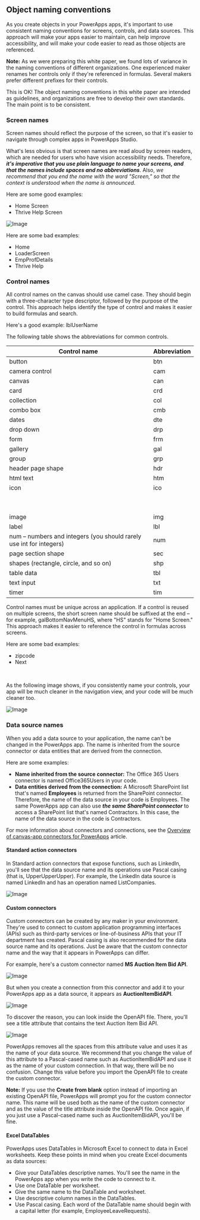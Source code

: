 ## Object naming conventions

As you create objects in your PowerApps apps, it&#39;s important to use consistent naming conventions for screens, controls, and data sources. This approach will make your apps easier to maintain, can help improve accessibility, and will make your code easier to read as those objects are referenced.

**Note:** As we were preparing this white paper, we found lots of variance in the naming conventions of different organizations. One experienced maker renames her controls only if they&#39;re referenced in formulas. Several makers prefer different prefixes for their controls.

This is OK! The object naming conventions in this white paper are intended as guidelines, and organizations are free to develop their own standards. The main point is to be consistent.

### Screen names

Screen names should reflect the purpose of the screen, so that it&#39;s easier to navigate through complex apps in PowerApps Studio.

What&#39;s less obvious is that screen names are read aloud by screen readers, which are needed for users who have vision accessibility needs. Therefore, ***it&#39;s imperative that you use plain language to name your screens, and that the names include spaces and no abbreviations***. Also, _we recommend that you end the name with the word &quot;Screen,&quot; so that the context is understood when the name is announced._

Here are some good examples:

- Home Screen
- Thrive Help Screen

![Image](images/image002.png )

Here are some bad examples:

- Home
- LoaderScreen
- EmpProfDetails
- Thrive Help

### Control names

All control names on the canvas should use camel case. They should begin with a three-character type descriptor, followed by the purpose of the control. This approach helps identify the type of control and makes it easier to build formulas and search.

Here&#39;s a good example: lblUserName

The following table shows the abbreviations for common controls.

| **Control name** | **Abbreviation** |
| --- | --- |
| button | btn |
| camera control | cam |
| canvas | can |
| card | crd |
| collection | col |
| combo box | cmb |
| dates | dte |
| drop down | drp |
| form | frm |
| gallery | gal |
| group | grp |
| header page shape | hdr |
| html text | htm |
| icon | ico |
| <br/> |     |
| <br/> |     |
| image | img |
| label | lbl |
| num – numbers and integers (you should rarely use int for integers) | num |
| page section shape | sec |
| shapes (rectangle, circle, and so on) | shp |
| table data | tbl |
| text input | txt |
| timer | tim |

Control names must be unique across an application. If a control is reused on multiple screens, the short screen name should be suffixed at the end – for example, galBottomNavMenuHS, where &quot;HS&quot; stands for &quot;Home Screen.&quot; This approach makes it easier to reference the control in formulas across screens.

Here are some bad examples:

- zipcode
- Next 
<br>

As the following image shows, if you consistently name your controls, your app will be much cleaner in the navigation view, and your code will be much cleaner too.

![Image](images/image003.png )

### Data source names

When you add a data source to your application, the name can&#39;t be changed in the PowerApps app. The name is inherited from the source connector or data entities that are derived from the connection.

Here are some examples:

- **Name inherited from the source connector:** The Office 365 Users connector is named Office365Users in your code.
- **Data entities derived from the connection:** A Microsoft SharePoint list that&#39;s named **Employees** is returned from the SharePoint connector. Therefore, the name of the data source in your code is Employees. The same PowerApps app can also use ***the same SharePoint connector*** to access a SharePoint list that&#39;s named Contractors. In this case, the name of the data source in the code is Contractors.

For more information about connectors and connections, see the [Overview of canvas-app connectors for PowerApps](https://docs.microsoft.com/en-us/powerapps/maker/canvas-apps/connections-list) article.

#### Standard action connectors

In Standard action connectors that expose functions, such as LinkedIn, you&#39;ll see that the data source name and its operations use Pascal casing (that is, UpperUpperUpper). For example, the LinkedIn data source is named LinkedIn and has an operation named ListCompanies.

![Image](images/image004.jpg)

#### Custom connectors

Custom connectors can be created by any maker in your environment. They&#39;re used to connect to custom application programming interfaces (APIs) such as third-party services or line-of-business APIs that your IT department has created. Pascal casing is also recommended for the data source name and its operations. Just be aware that the custom connector name and the way that it appears in PowerApps can differ.

For example, here&#39;s a custom connector named **MS Auction Item Bid API**.

![Image](images/image005.jpg)

But when you create a connection from this connector and add it to your PowerApps app as a data source, it appears as **AuctionItemBidAPI**.

![Image](images/image006.jpg)

To discover the reason, you can look inside the OpenAPI file. There, you&#39;ll see a title attribute that contains the text Auction Item Bid API.

![Image](images/image007.jpg)

PowerApps removes all the spaces from this attribute value and uses it as the name of your data source. We recommend that you change the value of this attribute to a Pascal-cased name such as AuctionItemBidAPI and use it as the name of your custom connection. In that way, there will be no confusion. Change this value before you import the OpenAPI file to create the custom connector.

**Note:** If you use the **Create from blank** option instead of importing an existing OpenAPI file, PowerApps will prompt you for the custom connector name. This name will be used both as the name of the custom connector and as the value of the title attribute inside the OpenAPI file. Once again, if you just use a Pascal-cased name such as AuctionItemBidAPI, you&#39;ll be fine.

#### Excel DataTables

PowerApps uses DataTables in Microsoft Excel to connect to data in Excel worksheets. Keep these points in mind when you create Excel documents as data sources:

- Give your DataTables descriptive names. You&#39;ll see the name in the PowerApps app when you write the code to connect to it.
- Use one DataTable per worksheet.
- Give the same name to the DataTable and worksheet.
- Use descriptive column names in the DataTables.
- Use Pascal casing. Each word of the DataTable name should begin with a capital letter (for example, EmployeeLeaveRequests).
